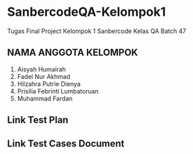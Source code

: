 # SanbercodeQA-Kelompok1
Tugas Final Project Kelompok 1 Sanbercode Kelas QA Batch 47

NAMA ANGGOTA KELOMPOK
---------------------
1. Aisyah Humairah
2. Fadel Nur Akhmad
3. Hilzahra Putrie Dienya
4. Prisilia Febrinti Lumbatoruan
5. Muhammad Fardan

Link Test Plan 
--------------



Link Test Cases Document
------------------------


